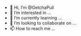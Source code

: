 - 👋 Hi, I’m @GetchaPull
- 👀 I’m interested in ...
- 🌱 I’m currently learning ...
- 💞️ I’m looking to collaborate on ...
- 📫 How to reach me ...

<!---
GetchaPull/GetchaPull is a ✨ special ✨ repository because its `README.md` (this file) appears on your GitHub profile.
You can click the Preview link to take a look at your changes.
--->
